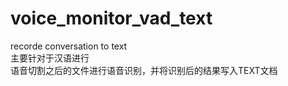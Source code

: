 # voice_monitor_vad_text
recorde conversation  to text  
主要针对于汉语进行  
语音切割之后的文件进行语音识别，并将识别后的结果写入TEXT文档
